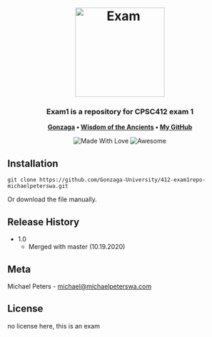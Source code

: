 <h1 align="center">
	<img
		width="200"
		alt="Exam"
		src="https://lh3.googleusercontent.com/proxy/ZKHQ0cvJwj_CIvx8KTDPCcXFabjXiGzLenCpVMi-IJjG70oOhmX2k2zexulGvB8dk1iQR-XAHRy2UtCwPY1AdVVA3QluRbIkBYIPebJLCoRTQ7A">
</h1>
<h3 align="center">
	Exam1 is a repository for CPSC412 exam 1
</h3>
<p align="center">
	<strong>
		<a href="https://gonzaga.edu/">Gonzaga</a>
		•
		<a href="https://xkcd.com/979/">Wisdom of the Ancients</a>
		•
		<a href="https://github.com/michaelpeterswa">My GitHub</a>
	</strong>
</p>
<p align="center">
  <img alt="Made With Love" src="https://img.shields.io/badge/Made%20With-Love-orange.svg">
    <img alt="Awesome" src="https://cdn.rawgit.com/sindresorhus/awesome/d7305f38d29fed78fa85652e3a63e154dd8e8829/media/badge.svg">
</p>

## Installation

```
git clone https://github.com/Gonzaga-University/412-exam1repo-michaelpeterswa.git
```

Or download the file manually.

## Release History

- 1.0
  - Merged with master (10.19.2020)

## Meta

Michael Peters - michael@michaelpeterswa.com

## License

no license here, this is an exam
